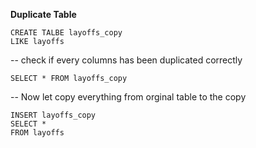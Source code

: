 **Duplicate Table**


```
CREATE TALBE layoffs_copy
LIKE layoffs
```

-- check if every columns has been duplicated correctly

```SELECT * FROM layoffs_copy ```

-- Now let copy everything from orginal table to the copy

```
INSERT layoffs_copy 
SELECT *
FROM layoffs 
```
